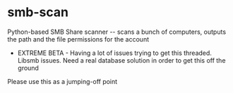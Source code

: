smb-scan
========

Python-based SMB Share scanner -- scans a bunch of computers, outputs the path and the file permissions for the account

- EXTREME BETA - 
Having a lot of issues trying to get this threaded. Libsmb issues.
Need a real database solution in order to get this off the ground

Please use this as a jumping-off point
